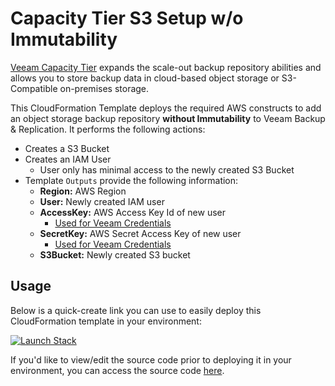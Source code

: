 # Capacity Tier S3 Setup w/o Immutability

[Veeam Capacity Tier](https://helpcenter.veeam.com/docs/backup/vsphere/capacity_tier.html) expands the scale-out backup repository abilities and allows you to store backup data in cloud-based object storage or S3-Compatible on-premises storage.

This CloudFormation Template deploys the required AWS constructs to add an object storage backup repository **without Immutability** to Veeam Backup & Replication. It performs the following actions:

* Creates a S3 Bucket
* Creates an IAM User
  * User only has minimal access to the newly created S3 Bucket
* Template `Outputs` provide the following information:
  * **Region:** AWS Region
  * **User:** Newly created IAM user
  * **AccessKey:** AWS Access Key Id of new user
    * [Used for Veeam Credentials](https://helpcenter.veeam.com/docs/backup/vsphere/amazon_repository_account.html)
  * **SecretKey:** AWS Secret Access Key of new user
    * [Used for Veeam Credentials](https://helpcenter.veeam.com/docs/backup/vsphere/amazon_repository_account.html)
  * **S3Bucket:** Newly created S3 bucket

## Usage

Below is a quick-create link you can use to easily deploy this CloudFormation template in your environment:

[![Launch Stack](https://s3.amazonaws.com/cloudformation-examples/cloudformation-launch-stack.png)](https://console.aws.amazon.com/cloudformation/home#/stacks/create/review?templateURL=https://da-cftemplates-public.s3.amazonaws.com/veeam-backup-and-replication/capacity-tier-s3-setup-standard/cf-veeam-s3-standard.template&stackName=veeam-s3-standard)

If you'd like to view/edit the source code prior to deploying it in your environment, you can access the source code [here](cf-veeam-s3-standard.yaml).
